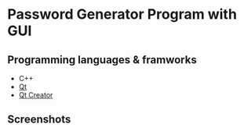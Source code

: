 # Password Generator Program with GUI


## Programming languages & framworks

* C++
* [Qt](https://www.qt.io)
* [Qt Creator](https://www.qt.io)

## Screenshots
